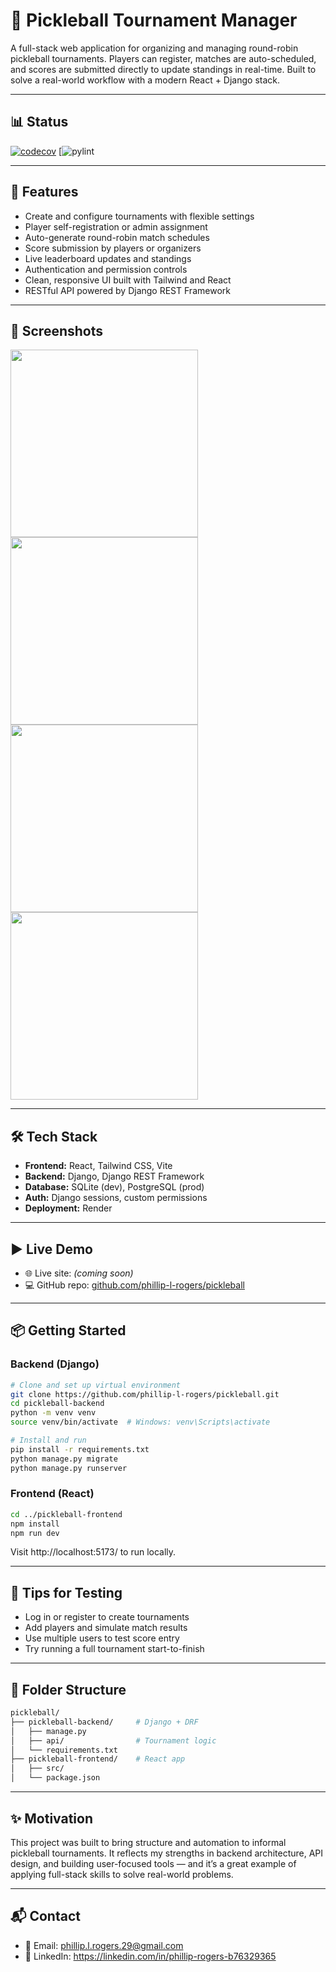 # 🎾 Pickleball Tournament Manager

A full-stack web application for organizing and managing round-robin pickleball
tournaments. Players can register, matches are auto-scheduled, and scores are submitted
directly to update standings in real-time. Built to solve a real-world workflow with a
modern React + Django stack.

---

## 📊 Status

[![codecov](https://codecov.io/github/phillip-l-rogers/pickleball/graph/badge.svg?token=W7RNQ8UJZ6)](https://codecov.io/github/phillip-l-rogers/pickleball)
[![pylint](https://img.shields.io/badge/PyLint-5.28-orange?logo=python&logoColor=whitehttps://img.shields.io/badge/PyLint-5.28-orange?logo=python&logoColor=white)

---

## 🚀 Features

- Create and configure tournaments with flexible settings
- Player self-registration or admin assignment
- Auto-generate round-robin match schedules
- Score submission by players or organizers
- Live leaderboard updates and standings
- Authentication and permission controls
- Clean, responsive UI built with Tailwind and React
- RESTful API powered by Django REST Framework

---

## 📸 Screenshots

<p float="left">
  <img src="screenshots/create_tournament.png" height="300"/>
  <img src="screenshots/match_schedule.png" height="300"/>
  <img src="screenshots/submit_scores.png" height="300"/>
  <img src="screenshots/standings.png" height="300"/>
</p>

---

## 🛠️ Tech Stack

- **Frontend:** React, Tailwind CSS, Vite
- **Backend:** Django, Django REST Framework
- **Database:** SQLite (dev), PostgreSQL (prod)
- **Auth:** Django sessions, custom permissions
- **Deployment:** Render

---

## ▶️ Live Demo

- 🌐 Live site: *(coming soon)*
- 💻 GitHub repo: [github.com/phillip-l-rogers/pickleball](https://github.com/phillip-l-rogers/pickleball)

---

## 📦 Getting Started

### Backend (Django)

```bash
# Clone and set up virtual environment
git clone https://github.com/phillip-l-rogers/pickleball.git
cd pickleball-backend
python -m venv venv
source venv/bin/activate  # Windows: venv\Scripts\activate

# Install and run
pip install -r requirements.txt
python manage.py migrate
python manage.py runserver
```

### Frontend (React)

```bash
cd ../pickleball-frontend
npm install
npm run dev
```

Visit http://localhost:5173/ to run locally.

---

## 🧪 Tips for Testing

- Log in or register to create tournaments
- Add players and simulate match results
- Use multiple users to test score entry
- Try running a full tournament start-to-finish

---

## 📁 Folder Structure

```bash
pickleball/
├── pickleball-backend/     # Django + DRF
│   ├── manage.py
│   ├── api/                # Tournament logic
│   └── requirements.txt
├── pickleball-frontend/    # React app
│   ├── src/
│   └── package.json
```

---

## ✨ Motivation
This project was built to bring structure and automation to informal pickleball 
tournaments. It reflects my strengths in backend architecture, API design, and building
user-focused tools — and it’s a great example of applying full-stack skills to solve
real-world problems.

---

## 📬 Contact

- 📧 Email: phillip.l.rogers.29@gmail.com
- 💼 LinkedIn: https://linkedin.com/in/phillip-rogers-b76329365
